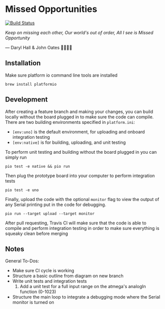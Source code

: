 # Missed Opportunities

[![Build Status](https://travis-ci.com/cutelabnyc/missed-opportunities.svg?branch=master)](https://travis-ci.com/cutelabnyc/missed-opportunities)

_Keep on missing each other, Our world's out of order, All I see is Missed Opportunity_

— Daryl Hall & John Oates 🌻🌺🌻🌺

## Installation

Make sure platform io command line tools are installed

```
brew install platformio
```

## Development

After creating a feature branch and making your changes, you can build locally without the board plugged in to make sure the code can compile. There are two building environments specified in `platform.ini`:

- `[env:uno]` is the default environment, for uploading and onboard integration testing
- `[env:native]` is for building, uploading, and unit testing

To perform unit testing and building without the board plugged in you can simply run

```
pio test -e native && pio run
```

Then plug the prototype board into your computer to perform integration tests

```
pio test -e uno
```

Finally, upload the code with the optional `monitor` flag to view the output of any Serial printing put in the code for debugging.

```
pio run --target upload --target monitor
```

After pull requesting, Travis CI will make sure that the code is able to compile and perform integration testing in order to make sure everything is squeaky clean before merging

## Notes

General To-Dos:

- Make sure CI cycle is working
- Structure a basic outline from diagram on new branch
- Write unit tests and integration tests
  1. Add a unit test for a full input range on the atmega's analogIn function (0-1023)
- Structure the main loop to integrate a debugging mode where the Serial monitor is turned on
